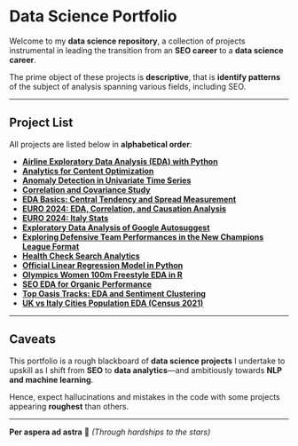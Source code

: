 # **Data Science Portfolio**  

Welcome to my **data science repository**, a collection of projects instrumental in leading the transition from an **SEO career** to a **data science career**.  

The prime object of these projects is **descriptive**, that is **identify patterns** of the subject of analysis spanning various fields, including SEO.  

---

## **Project List**  
All projects are listed below in **alphabetical order**:  

- [**Airline Exploratory Data Analysis (EDA) with Python**](https://github.com/simodepth96/Data-Science-Portfolio/blob/main/Airline_EDA_Analysis.ipynb)
- [**Analytics for Content Optimization**](https://github.com/simodepth96/Data-Science-Portfolio/blob/main/Analytcis_for_Content_Optimization.ipynb)  
- [**Anomaly Detection in Univariate Time Series**](https://github.com/simodepth96/Data-Science-Portfolio/blob/main/Anomaly_Detection_Univariate_Time_series.ipynb)  
- [**Correlation and Covariance Study**](https://github.com/simodepth96/Data-Science-Portfolio/blob/main/Correlation_%26_Covariance_Study.ipynb)  
- [**EDA Basics: Central Tendency and Spread Measurement**](https://github.com/simodepth96/Data-Science-Portfolio/blob/main/EDA_Basics_Central_Tendency_%26_Spread_measurement.ipynb)  
- [**EURO 2024: EDA, Correlation, and Causation Analysis**](https://github.com/simodepth96/Data-Science-Portfolio/blob/main/EURO_2024_EDA%2C_Correlation_and_Causation_Analaysis.ipynb)  
- [**EURO 2024: Italy Stats**](https://github.com/simodepth96/Data-Science-Portfolio/blob/main/EURO_2024_Italy_Stats.ipynb)  
- [**Exploratory Data Analysis of Google Autosuggest**](https://github.com/simodepth96/Data-Science-Portfolio/blob/main/Exploratory_Data_Analysis_of_Google_Autosuggest.ipynb)
- [**Exploring Defensive Team Performances in the New Champions League Format**](https://github.com/simodepth96/Data-Science-Portfolio/blob/main/Exploring_Defensive_Team_Performances_in_the_New_Champions_League_Format.ipynb)
- [**Health Check Search Analytics**](https://github.com/simodepth96/Data-Science-Portfolio/blob/main/Health_Check_Search_Analytics.ipynb)  
- [**Official Linear Regression Model in Python**](https://github.com/simodepth96/Data-Science-Portfolio/blob/main/Official_Linear_regression_model_in_Python.ipynb)  
- [**Olympics Women 100m Freestyle EDA in R**](https://github.com/simodepth96/Data-Science-Portfolio/blob/main/Olympics_Women_100m_Freestyle_EDA_in_R.ipynb)  
- [**SEO EDA for Organic Performance**](https://github.com/simodepth96/Data-Science-Portfolio/blob/main/SEO_EDA_for_Organic_Performance.ipynb)  
- [**Top Oasis Tracks: EDA and Sentiment Clustering**](https://github.com/simodepth96/Data-Science-Portfolio/blob/main/Top_Oasis_Tracks_EDA_%26_Sentiment_Clustering.ipynb)  
- [**UK vs Italy Cities Population EDA (Census 2021)**](https://github.com/simodepth96/Data-Science-Portfolio/blob/main/UK_vs_Itay_Cities_Population_EDA_(Census_2021).ipynb)  

---

## **Caveats**  
This portfolio is a rough blackboard of **data science projects** I undertake to upskill as I shift from **SEO** to **data analytics**—and ambitiously towards **NLP and machine learning**.  

Hence, expect hallucinations and mistakes in the code with some projects appearing **roughest** than others. 

---

**Per aspera ad astra** 💫 *(Through hardships to the stars)*  


